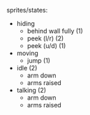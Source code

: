 sprites/states:
- hiding 
    - behind wall fully (1)
    - peek (l/r) (2)
    - peek (u/d) (1)
- moving
    - jump (1)
- idle (2)
    - arm down 
    - arms raised
- talking (2)
    - arm down
    - arms raised